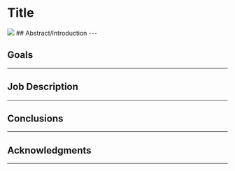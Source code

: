# Title
<img src="https://i.ibb.co/9c1cCmT/Logo-Tagline-Blue-staffsig.png"/>
## Abstract/Introduction
---

## Goals
---

## Job Description
---

## Conclusions
---

## Acknowledgments
---
